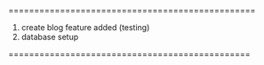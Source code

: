 

================================================

1. create blog feature added (testing)
2. database setup

===============================================

